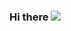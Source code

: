 ### Hi there ![](https://user-images.githubusercontent.com/18350557/176309783-0785949b-9127-417c-8b55-ab5a4333674e.gif)


<!--
**5umit-chandra/5umit-chandra** is a ✨ _special_ ✨ repository because its `README.md` (this file) appears on your GitHub profile.

Here are some ideas to get you started:

- 🔭 I’m currently working on ...
- 🌱 I’m currently learning ...
- 👯 I’m looking to collaborate on ...
- 🤔 I’m looking for help with ...
- 💬 Ask me about ...
- 📫 How to reach me: ...
- 😄 Pronouns: ...
- ⚡ Fun fact: ...
-->
